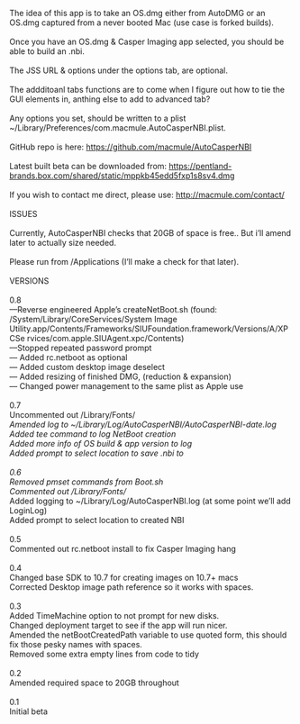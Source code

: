 The idea of this app is to take an OS.dmg either from AutoDMG or an OS.dmg captured from a never booted Mac (use case is forked builds).<br>
<br>
Once you have an OS.dmg & Casper Imaging app selected, you should be able to build an .nbi.<br>
<br>
The JSS URL & options under the options tab, are optional.<br>
<br>
The addditoanl tabs functions are to come when I figure out how to tie the GUI elements in, anthing else to add to advanced tab?<br>
<br>
Any options you set, should be written to a plist ~/Library/Preferences/com.macmule.AutoCasperNBI.plist.<br>
<br>
GitHub repo is here: https://github.com/macmule/AutoCasperNBI<br>
<br>
Latest built beta can be downloaded from:  https://pentland-brands.box.com/shared/static/mppkb45edd5fxp1s8sv4.dmg<br>
<br>
If you wish to contact me direct, please use: http://macmule.com/contact/<br>
<br>
ISSUES<br>
<br>
Currently, AutoCasperNBI checks that 20GB of space is free.. But i’ll amend later to actually size needed.<br>
<br>
Please run from /Applications (I’ll make a check for that later).<br>
<br>
VERSIONS<br>
<br>
0.8<br>
—Reverse engineered Apple’s createNetBoot.sh (found:
/System/Library/CoreServices/System Image
Utility.app/Contents/Frameworks/SIUFoundation.framework/Versions/A/XPCSe
rvices/com.apple.SIUAgent.xpc/Contents)<br>
—Stopped repeated password prompt<br>
— Added rc.netboot as optional<br>
— Added custom desktop image deselect<br>
— Added resizing of finished DMG, (reduction & expansion)<br>
— Changed power management to the same plist as Apple use<br>
<br>
0.7<br>
Uncommented out /Library/Fonts/*<br>
Amended log to ~/Library/Log/AutoCasperNBI/AutoCasperNBI-date.log<br>
Added tee command to log NetBoot creation<br>
Added more info of OS build & app version to log<br>
Added prompt to select location to save .nbi to<br>
<br>
0.6<br>
Removed pmset commands from Boot.sh<br>
Commented out /Library/Fonts/*<br>
Added logging to ~/Library/Log/AutoCasperNBI.log (at some point we’ll add LoginLog)<br>
Added prompt to select location to created NBI<br>
<br>
0.5 <br>
Commented out rc.netboot install to fix Casper Imaging hang<br>
<br>
0.4<br>
Changed base SDK to 10.7 for creating images on 10.7+ macs<br>
Corrected Desktop image path reference so it works with spaces.<br>
<br>
0.3<br>
Added TimeMachine option to not prompt for new disks.<br>
Changed deployment target to see if the app will run nicer.<br>
Amended the netBootCreatedPath variable to use quoted form, this should fix those pesky names with spaces.<br>
Removed some extra empty lines from code to tidy<br>
<br>
0.2<br>
Amended required space to 20GB throughout<br>
<br>
0.1<br>
Initial beta<br>
